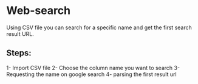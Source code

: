 # Web-search
Using CSV file you can search for a specific name and get the first search result URL.

## Steps:
1- Import CSV file
2- Choose the column name you want to search
3- Requesting the name on google search
4- parsing the first result url
